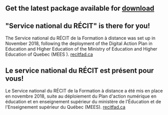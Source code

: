 ## Get the latest package available for [download](https://github.com/SN-RECIT-formation-a-distance/.github/wiki)

## "Service national du RÉCIT" is there for you!
The Service national du RÉCIT de la Formation à distance was set up in November 2018, following the deployment of the Digital Action Plan in Education and Higher Education of the Ministry of Education and Higher Education of Quebec (MEES ).
[recitfad.ca](https://recitfad.ca/)

## Le service national du RÉCIT est présent pour vous!
Le Service national du RÉCIT de la Formation à distance a été mis en place en novembre 2018, suite au déploiement du Plan d'action numérique en éducation et en enseignement supérieur du ministère de l'Éducation et de l'Enseignement supérieur du Québec (MEES).
[recitfad.ca](https://recitfad.ca/)



